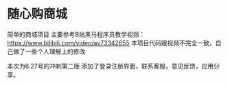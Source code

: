 # 随心购商城
简单的商城项目
主要参考B站黑马程序员教学视频：https://www.bilibili.com/video/av73342655
本项目代码跟视频不完全一致，自己做了一些个人理解上的修改

本次为6.27号的冲刺第二版
添加了登录注册界面，联系客服，意见反馈，应用分享。